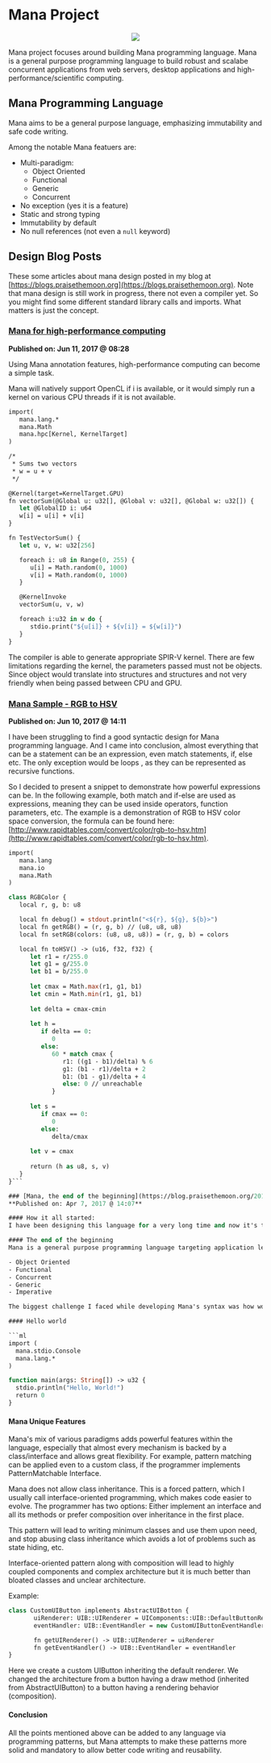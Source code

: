 Mana Project
===
<center>
<img src="resources/logo_s.png">
</center>

Mana project focuses around building Mana programming language.
Mana is a general purpose programming language to build robust 
and scalabe concurrent applications from web servers, desktop 
applications and high-performance/scientific computing.

## Mana Programming Language
Mana aims to be a general purpose language, emphasizing immutability and safe
code writing. 

Among the notable Mana featuers are:

- Multi-paradigm:
	- Object Oriented
	- Functional
	- Generic
	- Concurrent
- No exception (yes it is a feature)
- Static and strong typing
- Immutability by default
- No null references (not even a `null` keyword)

## Design Blog Posts
These some articles about mana design posted in my blog at [https://blogs.praisethemoon.org](https://blogs.praisethemoon.org).
Note that mana design is still work in progress, there not even a compiler yet. So you might find some different standard library calls and imports. What matters is just the concept.

### [Mana for high-performance computing](https://blog.praisethemoon.org/2017/06/11/mana-for-high-performance-computing-concept-wip/)
**Published on: Jun 11, 2017 @ 08:28**

Using Mana annotation features, high-performance computing can become a simple task.

Mana will natively support OpenCL if i is available, or it would simply run a kernel on various CPU threads if it is not available.

```ml
import(
   mana.lang.*
   mana.Math
   mana.hpc[Kernel, KernelTarget]
)

/*
 * Sums two vectors
 * w = u + v
 */

@Kernel(target=KernelTarget.GPU)
fn vectorSum(@Global u: u32[], @Global v: u32[], @Global w: u32[]) {
   let @GlobalID i: u64
   w[i] = u[i] + v[i]
}

fn TestVectorSum() {
   let u, v, w: u32[256]

   foreach i: u8 in Range(0, 255) {
      u[i] = Math.random(0, 1000)
      v[i] = Math.random(0, 1000)
   }

   @KernelInvoke
   vectorSum(u, v, w)

   foreach i:u32 in w do {
      stdio.print("${u[i]} + ${v[i]} = ${w[i]}")
   }
}
```

The compiler is able to generate appropriate SPIR-V kernel. There are few limitations regarding the kernel, the parameters passed must not be objects. Since object would translate into structures and structures and not very friendly when being passed between CPU and GPU.

### [Mana Sample - RGB to HSV](https://blog.praisethemoon.org/2017/06/10/mana-sample-rgb-to-hsv/)
**Published on: Jun 10, 2017 @ 14:11**

I have been struggling to find a good syntactic design for Mana programming language. And I came into conclusion, almost everything that can be a statement can be an expression, even match statements, if, else etc. The only exception would be loops , as they can be represented as recursive functions.

So I decided to present a snippet to demonstrate how powerful expressions can be. In the following example, both match and if-else are used as expressions, meaning they can be used inside operators, function parameters, etc. The example is a demonstration of RGB to HSV color space conversion, the formula can be found here: [http://www.rapidtables.com/convert/color/rgb-to-hsv.htm](http://www.rapidtables.com/convert/color/rgb-to-hsv.htm).

```ml
import(
   mana.lang
   mana.io
   mana.Math
)

class RGBColor {
   local r, g, b: u8

   local fn debug() = stdout.println("<${r}, ${g}, ${b}>")
   local fn getRGB() = (r, g, b) // (u8, u8, u8)
   local fn setRGB(colors: (u8, u8, u8)) = (r, g, b) = colors

   local fn toHSV() -> (u16, f32, f32) {
      let r1 = r/255.0
      let g1 = g/255.0
      let b1 = b/255.0
      
      let cmax = Math.max(r1, g1, b1)
      let cmin = Math.min(r1, g1, b1)
      
      let delta = cmax-cmin
      
      let h = 
         if delta == 0: 
            0
         else:
            60 * match cmax {
               r1: ((g1 - b1)/delta) % 6
               g1: (b1 - r1)/delta + 2
               b1: (b1 - g1)/delta + 4
               else: 0 // unreachable
            }
      
      let s = 
         if cmax == 0:
            0
         else:
            delta/cmax
      
      let v = cmax
      
      return (h as u8, s, v)
   }
}```

### [Mana, the end of the beginning](https://blog.praisethemoon.org/2017/04/07/mana-the-end-of-the-beginning/)
**Published on: Apr 7, 2017 @ 14:07**

#### How it all started:
I have been designing this language for a very long time and now it's time I make it clear with myself and others why (again) do we need another programming. Again, I don't feel comfortable with any of the existing programming languages, so I decided to roll my own. As I research into compiler construction, I discovered various programming paradigms and languages that I didn't know about. I learned functional programming, JIT, how OS and compilers work and more great things such as LLVM, VM design, various optimizations. I kept searching for a good backend for my compiler LLVM, libfirm, C, roll my own VM etc. I haven't considered .NET's CLR or the JVM as I believe there are enough languages targeting these platforms. So I think I have researched enough, it's been about 5 years as I am writing this article and I have enough ideas ready to be implemented to design the language that I believe would achieve higher level goals.

#### The end of the beginning
Mana is a general purpose programming language targeting application level development (Desktop, Mobile, Backend). Mana is multi-paradigm featuring:

- Object Oriented
- Functional
- Concurrent
- Generic
- Imperative

The biggest challenge I faced while developing Mana's syntax was how would all these paradigms fit together without having an ambiguous and/or ugly syntax. Many OOP language like Java or C++ adopted some functional programming features and the way it was integrated into the language it self seemed weird and some how unfit/unpleasant. By unpleasant, I mean to both the developer (Weird syntax, probably unreadable code) and even the machine (leads to non-optimized code). So how would a Mana hello world look like?

#### Hello world

```ml
import (
  mana.stdio.Console
  mana.lang.*
)

function main(args: String[]) -> u32 {
  stdio.println("Hello, World!")
  return 0
}
```

#### Mana Unique Features
Mana's mix of various paradigms adds powerful features within the language, especially that almost every mechanism is backed by a class/interface and allows great flexibility. For example, pattern matching can be applied even to a custom class, if the programmer implements PatternMatchable Interface.

Mana does not allow class inheritance. This is a forced pattern, which I usually call interface-oriented programming, which makes code easier to evolve. The programmer has two options: Either implement an interface and all its methods or prefer composition over inheritance in the first place.

This pattern will lead to writing minimum classes and use them upon need, and stop abusing class inheritance which avoids a lot of problems such as state hiding, etc.

Interface-oriented pattern along with composition will lead to highly coupled components and complex architecture but it is much better than bloated classes and unclear architecture.

Example:

```ml
class CustomUIButton implements AbstractUIBotton {
       uiRenderer: UIB::UIRenderer = UIComponents::UIB::DefaultButtonRenderer
       eventHandler: UIB::EventHandler = new CustomUIButtonEventHandler()

       fn getUIRenderer() -> UIB::UIRenderer = uiRenderer
       fn getEventHandler() -> UIB::EventHandler = eventHandler
}
```

Here we create a custom UIButton inheriting the default renderer. We changed the architecture from a button having a draw method (inherited from AbstractUIButton) to a button having a rendering behavior (composition).

#### Conclusion
All the points mentioned above can be added to any language via programming patterns, but Mana attempts to make these patterns more solid and mandatory to allow better code writing and reusability.